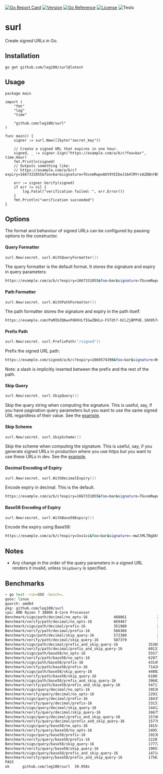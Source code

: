 [![Go Report Card](https://goreportcard.com/badge/github.com/leg100/surl)](https://goreportcard.com/report/github.com/leg100/surl)
[![Version](https://img.shields.io/badge/goversion-1.19.x-blue.svg)](https://golang.org)
[![Go Reference](https://pkg.go.dev/badge/github.com/leg100/surl.svg)](https://pkg.go.dev/github.com/leg100/surl)
[![License](http://img.shields.io/badge/license-mit-blue.svg?style=flat-square)](https://raw.githubusercontent.com/leg100/goblender/master/LICENSE)
![Tests](https://github.com/leg100/signer/actions/workflows/tests.yml/badge.svg)
# surl

Create signed URLs in Go.

## Installation

`go get github.com/leg100/surl@latest`

## Usage

```golang
package main

import (
	"fmt"
	"log"
	"time"

	"github.com/leg100/surl"
)

func main() {
	signer := surl.New([]byte("secret_key"))

	// Create a signed URL that expires in one hour.
	signed, _ := signer.Sign("https://example.com/a/b/c?foo=bar", time.Hour)
	fmt.Println(signed)
	// Outputs something like:
	// https://example.com/a/b/c?expiry=1667331055&foo=bar&signature=TGvxmRwpoAUt9YEIbeJ164lMYrzA2DBnYB9Lcy9m1T

	err := signer.Verify(signed)
	if err != nil {
		log.Fatal("verification failed: ", err.Error())
	}
	fmt.Println("verification succeeded")
}
```

## Options

The format and behaviour of signed URLs can be configured by passing options to the constructor.

#### Query Formatter

```go
surl.New(secret, surl.WithQueryFormatter())
```
The query formatter is the default format. It stores the signature and expiry in query parameters:

```bash
https://example.com/a/b/c?expiry=1667331055&foo=bar&signature=TGvxmRwpoAUt9YEIbeJ164lMYrzA2DBnYB9Lcy9m1T
```

#### Path Formatter

```go
surl.New(secret, surl.WithPathFormatter())
```

The path formatter stores the signature and expiry in the path itself:

```bash
https://example.com/PaMIbZQ6wxPdHXVLfIGwZBULo-FSTdt7-bCLZjBPPUE.1669574162/a/b/c?foo=bar
```

#### Prefix Path

```go
surl.New(secret, surl.PrefixPath("/signed"))
```

Prefix the signed URL path:

```bash
https://example.com/signed/a/b/c?expiry=1669574398&foo=bar&signature=NvIrIFcc1OaKgeVSN685tSD26PTdjlUxxSZRE18Wk_8
```

Note: a slash is implicitly inserted between the prefix and the rest of the path.

#### Skip Query

```go
surl.New(secret, surl.SkipQuery())
```

Skip the query string when computing the signature. This is useful, say, if you have pagination query parameters but you want to use the same signed URL regardless of their value. See the [example](./examples/skip_query/main.go).

#### Skip Scheme

```go
surl.New(secret, surl.SkipScheme())
```

Skip the scheme when computing the signature. This is useful, say, if you generate signed URLs in production where you use https but you want to use these URLs in dev. See the [example](./examples/skip_scheme/main.go).

#### Decimal Encoding of Expiry

```go
surl.New(secret, surl.WithDecimalExpiry())
```

Encode expiry in decimal. This is the default.

```bash
https://example.com/a/b/c?expiry=1667331055&foo=bar&signature=TGvxmRwpoAUt9YEIbeJ164lMYrzA2DBnYB9Lcy9m1T
```

#### Base58 Encoding of Expiry

```go
surl.New(secret, surl.WithBase58Expiry())
```

Encode the expiry using Base58:

```bash
https://example.com/a/b/c?expiry=3xx1vi&foo=bar&signature=-mwCtMLTBgDkShZTbBcHjRCRXtO_ZYPE0cmrh3u6S-s
```

## Notes

* Any change in the order of the query parameters in a signed URL renders it invalid, unless `SkipQuery` is specified.

## Benchmarks

```bash
> go test -run=XXX -bench=.
goos: linux
goarch: amd64
pkg: github.com/leg100/surl
cpu: AMD Ryzen 7 3800X 8-Core Processor
Benchmark/sign/path/decimal/no_opts-16            460861              2421 ns/op
Benchmark/verify/path/decimal/no_opts-16          669487              1820 ns/op
Benchmark/sign/path/decimal/prefix-16             351980              2937 ns/op
Benchmark/verify/path/decimal/prefix-16           566366              1892 ns/op
Benchmark/sign/path/decimal/skip_query-16         572380              2411 ns/op
Benchmark/verify/path/decimal/skip_query-16       587379              1869 ns/op
Benchmark/sign/path/decimal/prefix_and_skip_query-16              353696              3019 ns/op
Benchmark/verify/path/decimal/prefix_and_skip_query-16            601311              1891 ns/op
Benchmark/sign/path/base58/no_opts-16                             555777              2418 ns/op
Benchmark/verify/path/base58/no_opts-16                           629716              1792 ns/op
Benchmark/sign/path/base58/prefix-16                              431458              2776 ns/op
Benchmark/verify/path/base58/prefix-16                            714262              1848 ns/op
Benchmark/sign/path/base58/skip_query-16                          448022              2380 ns/op
Benchmark/verify/path/base58/skip_query-16                        618013              1837 ns/op
Benchmark/sign/path/base58/prefix_and_skip_query-16               396823              2759 ns/op
Benchmark/verify/path/base58/prefix_and_skip_query-16             547171              1840 ns/op
Benchmark/sign/query/decimal/no_opts-16                           195300              6263 ns/op
Benchmark/verify/query/decimal/no_opts-16                         229317              5367 ns/op
Benchmark/sign/query/decimal/prefix-16                            184351              6387 ns/op
Benchmark/verify/query/decimal/prefix-16                          231315              5657 ns/op
Benchmark/sign/query/decimal/skip_query-16                        144122              7567 ns/op
Benchmark/verify/query/decimal/skip_query-16                      166753              6878 ns/op
Benchmark/sign/query/decimal/prefix_and_skip_query-16             157466              7757 ns/op
Benchmark/verify/query/decimal/prefix_and_skip_query-16           157782              6751 ns/op
Benchmark/sign/query/base58/no_opts-16                            181545              6106 ns/op
Benchmark/verify/query/base58/no_opts-16                          249518              5178 ns/op
Benchmark/sign/query/base58/prefix-16                             192388              6307 ns/op
Benchmark/verify/query/base58/prefix-16                           222874              5344 ns/op
Benchmark/sign/query/base58/skip_query-16                         177720              7256 ns/op
Benchmark/verify/query/base58/skip_query-16                       190534              6436 ns/op
Benchmark/sign/query/base58/prefix_and_skip_query-16              147140              7465 ns/op
Benchmark/verify/query/base58/prefix_and_skip_query-16            175618              6741 ns/op
PASS
ok      github.com/leg100/surl  39.958s
```

